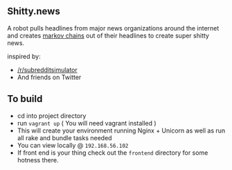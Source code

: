 ## Shitty.news
A robot pulls headlines from major news organizations around the internet and creates [markov chains](https://en.wikipedia.org/wiki/Markov_chain) out of their headlines to create super shitty news.

inspired by:
- [/r/subredditsimulator](https://www.reddit.com/r/SubredditSimulator/)
- And friends on Twitter

## To build
- cd into project directory
- run `vagrant up` ( You will need vagrant installed )
- This will create your environment running Nginx + Unicorn as well as run all rake and bundle tasks needed
- You can view locally @ `192.168.56.102`
- If front end is your thing check out the `frontend` directory for some hotness there. 